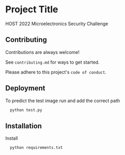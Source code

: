 
# Project Title

HOST 2022 Microelectronics Security Challenge


## Contributing

Contributions are always welcome!

See `contributing.md` for ways to get started.

Please adhere to this project's `code of conduct`.


## Deployment

To predict the test image run and add the correct path

```bash
  python test.py
```


## Installation

Install 

```bash
  python requirements.txt
```
    